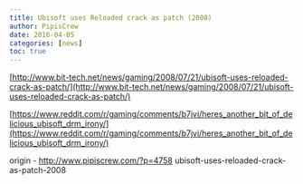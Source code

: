 ```yaml
---
title: Ubisoft uses Reloaded crack as patch (2008)
author: PipisCrew
date: 2016-04-05
categories: [news]
toc: true
---
```


[http://www.bit-tech.net/news/gaming/2008/07/21/ubisoft-uses-reloaded-crack-as-patch/](http://www.bit-tech.net/news/gaming/2008/07/21/ubisoft-uses-reloaded-crack-as-patch/)

[https://www.reddit.com/r/gaming/comments/b7jvi/heres_another_bit_of_delicious_ubisoft_drm_irony/](https://www.reddit.com/r/gaming/comments/b7jvi/heres_another_bit_of_delicious_ubisoft_drm_irony/)

origin - http://www.pipiscrew.com/?p=4758 ubisoft-uses-reloaded-crack-as-patch-2008